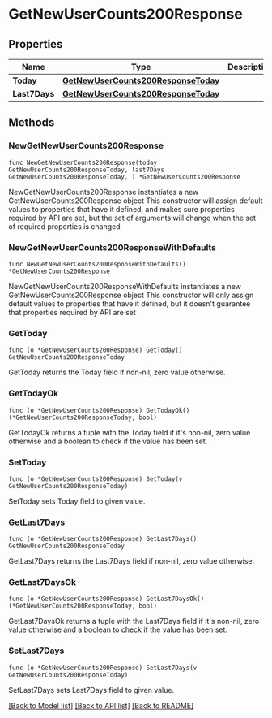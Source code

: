 # GetNewUserCounts200Response

## Properties

Name | Type | Description | Notes
------------ | ------------- | ------------- | -------------
**Today** | [**GetNewUserCounts200ResponseToday**](GetNewUserCounts200ResponseToday.md) |  | 
**Last7Days** | [**GetNewUserCounts200ResponseToday**](GetNewUserCounts200ResponseToday.md) |  | 

## Methods

### NewGetNewUserCounts200Response

`func NewGetNewUserCounts200Response(today GetNewUserCounts200ResponseToday, last7Days GetNewUserCounts200ResponseToday, ) *GetNewUserCounts200Response`

NewGetNewUserCounts200Response instantiates a new GetNewUserCounts200Response object
This constructor will assign default values to properties that have it defined,
and makes sure properties required by API are set, but the set of arguments
will change when the set of required properties is changed

### NewGetNewUserCounts200ResponseWithDefaults

`func NewGetNewUserCounts200ResponseWithDefaults() *GetNewUserCounts200Response`

NewGetNewUserCounts200ResponseWithDefaults instantiates a new GetNewUserCounts200Response object
This constructor will only assign default values to properties that have it defined,
but it doesn't guarantee that properties required by API are set

### GetToday

`func (o *GetNewUserCounts200Response) GetToday() GetNewUserCounts200ResponseToday`

GetToday returns the Today field if non-nil, zero value otherwise.

### GetTodayOk

`func (o *GetNewUserCounts200Response) GetTodayOk() (*GetNewUserCounts200ResponseToday, bool)`

GetTodayOk returns a tuple with the Today field if it's non-nil, zero value otherwise
and a boolean to check if the value has been set.

### SetToday

`func (o *GetNewUserCounts200Response) SetToday(v GetNewUserCounts200ResponseToday)`

SetToday sets Today field to given value.


### GetLast7Days

`func (o *GetNewUserCounts200Response) GetLast7Days() GetNewUserCounts200ResponseToday`

GetLast7Days returns the Last7Days field if non-nil, zero value otherwise.

### GetLast7DaysOk

`func (o *GetNewUserCounts200Response) GetLast7DaysOk() (*GetNewUserCounts200ResponseToday, bool)`

GetLast7DaysOk returns a tuple with the Last7Days field if it's non-nil, zero value otherwise
and a boolean to check if the value has been set.

### SetLast7Days

`func (o *GetNewUserCounts200Response) SetLast7Days(v GetNewUserCounts200ResponseToday)`

SetLast7Days sets Last7Days field to given value.



[[Back to Model list]](../README.md#documentation-for-models) [[Back to API list]](../README.md#documentation-for-api-endpoints) [[Back to README]](../README.md)


